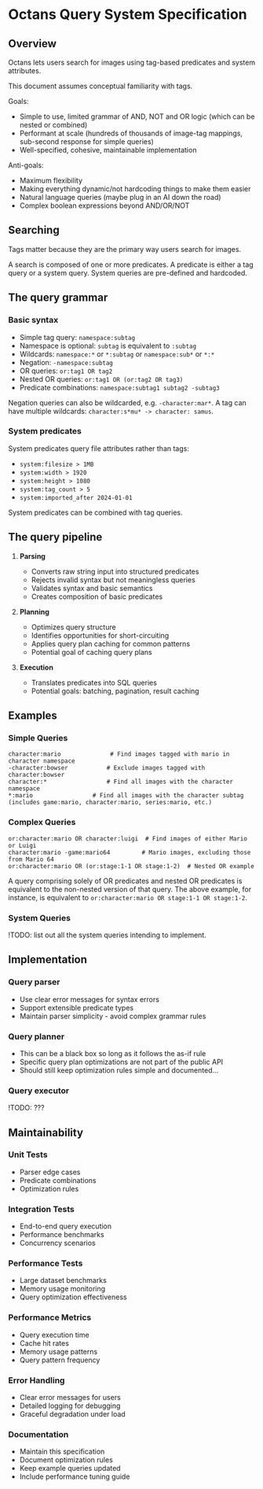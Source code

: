# Octans Query System Specification

## Overview
Octans lets users search for images using tag-based predicates and system attributes. 

This document assumes conceptual familiarity with tags.

Goals:
- Simple to use, limited grammar of AND, NOT and OR logic (which can be nested or combined)
- Performant at scale (hundreds of thousands of image-tag mappings, sub-second response for simple queries)
- Well-specified, cohesive, maintainable implementation

Anti-goals:
- Maximum flexibility
- Making everything dynamic/not hardcoding things to make them easier
- Natural language queries (maybe plug in an AI down the road)
- Complex boolean expressions beyond AND/OR/NOT

## Searching
Tags matter because they are the primary way users search for images.

A search is composed of one or more predicates.
A predicate is either a tag query or a system query.
System queries are pre-defined and hardcoded.

## The query grammar

### Basic syntax
- Simple tag query: `namespace:subtag`
- Namespace is optional: `subtag` is equivalent to `:subtag`
- Wildcards: `namespace:*` or `*:subtag` or `namespace:sub*` or `*:*`
- Negation: `-namespace:subtag`
- OR queries: `or:tag1 OR tag2`
- Nested OR queries: `or:tag1 OR (or:tag2 OR tag3)`
- Predicate combinations: `namespace:subtag1 subtag2 -subtag3`

Negation queries can also be wildcarded, e.g. `-character:mar*`.
A tag can have multiple wildcards: `character:s*mu* -> character: samus`.

### System predicates
System predicates query file attributes rather than tags:
- `system:filesize > 1MB`
- `system:width > 1920`
- `system:height > 1080`
- `system:tag_count > 5`
- `system:imported_after 2024-01-01`

System predicates can be combined with tag queries.

## The query pipeline

1. **Parsing**
    - Converts raw string input into structured predicates
    - Rejects invalid syntax but not meaningless queries
    - Validates syntax and basic semantics
    - Creates composition of basic predicates

2. **Planning**
    - Optimizes query structure
    - Identifies opportunities for short-circuiting
    - Applies query plan caching for common patterns
    - Potential goal of caching query plans

3. **Execution**
    - Translates predicates into SQL queries
    - Potential goals: batching, pagination, result caching

## Examples

### Simple Queries
```
character:mario              # Find images tagged with mario in character namespace
-character:bowser           # Exclude images tagged with character:bowser
character:*                 # Find all images with the character namespace
*:mario                 # Find all images with the character subtag (includes game:mario, character:mario, series:mario, etc.)
```

### Complex Queries
```
or:character:mario OR character:luigi  # Find images of either Mario or Luigi
character:mario -game:mario64         # Mario images, excluding those from Mario 64
or:character:mario OR (or:stage:1-1 OR stage:1-2)  # Nested OR example
```

A query comprising solely of OR predicates and nested OR predicates is equivalent to the non-nested version of that query.
The above example, for instance, is equivalent to `or:character:mario OR stage:1-1 OR stage:1-2`.

### System Queries

!TODO: list out all the system queries intending to implement.

## Implementation

### Query parser
- Use clear error messages for syntax errors
- Support extensible predicate types
- Maintain parser simplicity - avoid complex grammar rules

### Query planner
- This can be a black box so long as it follows the as-if rule
- Specific query plan optimizations are not part of the public API
- Should still keep optimization rules simple and documented...

### Query executor
!TODO: ???

## Maintainability

### Unit Tests
- Parser edge cases
- Predicate combinations
- Optimization rules

### Integration Tests
- End-to-end query execution
- Performance benchmarks
- Concurrency scenarios

### Performance Tests
- Large dataset benchmarks
- Memory usage monitoring
- Query optimization effectiveness

### Performance Metrics
- Query execution time
- Cache hit rates
- Memory usage patterns
- Query pattern frequency

### Error Handling
- Clear error messages for users
- Detailed logging for debugging
- Graceful degradation under load

### Documentation
- Maintain this specification
- Document optimization rules
- Keep example queries updated
- Include performance tuning guide